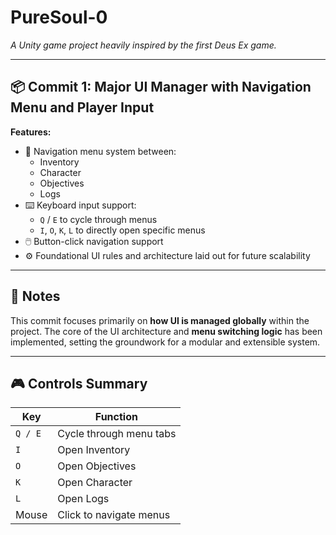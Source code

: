 # **PureSoul-0**  
*A Unity game project heavily inspired by the first Deus Ex game.*

---

## 📦 Commit 1: **Major UI Manager with Navigation Menu and Player Input**  
**Features:**

- 🔁 Navigation menu system between:
  - Inventory
  - Character
  - Objectives
  - Logs
- ⌨️ Keyboard input support:
  - `Q` / `E` to cycle through menus
  - `I`, `O`, `K`, `L` to directly open specific menus
- 🖱️ Button-click navigation support
- ⚙️ Foundational UI rules and architecture laid out for future scalability

---

## 📝 Notes

This commit focuses primarily on **how UI is managed globally** within the project. The core of the UI architecture and **menu switching logic** has been implemented, setting the groundwork for a modular and extensible system.

---

## 🎮 Controls Summary

| Key        | Function                  |
|------------|---------------------------|
| `Q / E`    | Cycle through menu tabs   |
| `I`        | Open Inventory             |
| `O`        | Open Objectives            |
| `K`        | Open Character             |
| `L`        | Open Logs                  |
| Mouse      | Click to navigate menus    |
